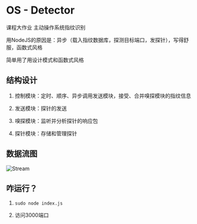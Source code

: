 # OS - Detector

课程大作业 主动操作系统指纹识别

用NodeJS的原因是：异步（载入指纹数据库，探测目标端口，发探针），写得舒服，函数式风格

简单用了用设计模式和函数式风格


## 结构设计

1. 控制模块：定时、顺序、异步调用发送模块，接受、合并嗅探模块的指纹信息

2. 发送模块：探针的发送

3. 嗅探模块：监听并分析探针的响应包

4. 探针模块：存储和管理探针


## 数据流图

![Stream](https://github.com/TangliziGit/os-detector/document/stream.png)


## 咋运行？

1. `sudo node index.js`

2. 访问3000端口
